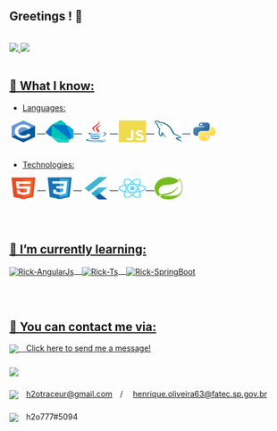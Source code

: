 ## Greetings ! 👋

<br>

<div>
  <a href="https://github.com/ricksoliveira">
  <img height="190em" src="https://github-readme-stats.vercel.app/api?username=ricksoliveira&show_icons=true&theme=tokyonight&include_all_commits=true&count_private=true"/>
  <img height="190em" src="https://github-readme-stats.vercel.app/api/top-langs/?username=ricksoliveira&layout=compact&langs_count=7&theme=tokyonight"/>
</div>
  
<br>

## 🧠 What I know:
  
  
- Languages:
  
<div style="display: inline_block">
  <img align="center" alt="Rick-C" height="40" width="50" src="https://raw.githubusercontent.com/devicons/devicon/master/icons/c/c-original.svg">
  &ensp;
  <img align="center" alt="Rick-Dart" height="40" width="50" src="https://raw.githubusercontent.com/devicons/devicon/master/icons/dart/dart-original.svg">
  &ensp;
  <img align="center" alt="Rick-Java" height="40" width="50" src="https://raw.githubusercontent.com/devicons/devicon/master/icons/java/java-original.svg">
  &ensp;
  <img align="center" alt="Rick-Js" height="40" width="50" src="https://raw.githubusercontent.com/devicons/devicon/master/icons/javascript/javascript-plain.svg">
  &ensp;
  <img align="center" alt="Rick-SQL" height="40" width="50" src="https://raw.githubusercontent.com/devicons/devicon/master/icons/mysql/mysql-plain.svg">
  &ensp;
  <img align="center" alt="Rick-Python" height="40" width="50" src="https://raw.githubusercontent.com/devicons/devicon/master/icons/python/python-original.svg">
</div>

<br>
  
- Technologies:
  
<div style="display: inline_block">
  <img align="center" alt="Rick-HTML" height="40" width="50" src="https://raw.githubusercontent.com/devicons/devicon/master/icons/html5/html5-original.svg">
  &ensp;
  <img align="center" alt="Rick-CSS" height="40" width="50" src="https://raw.githubusercontent.com/devicons/devicon/master/icons/css3/css3-original.svg">
  &ensp;
  <img align="center" alt="Rick-Flutter" height="40" width="50" src="https://raw.githubusercontent.com/devicons/devicon/master/icons/flutter/flutter-original.svg">
  &ensp;
  <img align="center" alt="Rick-React" height="40" width="50" src="https://raw.githubusercontent.com/devicons/devicon/master/icons/react/react-original.svg">
  &ensp;
  <img align="center" alt="Rick-SpringBoot" height="40" width="50" src="https://raw.githubusercontent.com/devicons/devicon/master/icons/spring/spring-original.svg">
</div>
  
<br><br>

## 🌱 I’m currently learning:
  
<div style="display: inline_block">
  <img align="center" height="30" alt="Rick-AngularJs" src="https://img.shields.io/badge/Angular-DD0031?style=for-the-badge&logo=angular&logoColor=white">
  &ensp;
  <img align="center" height="30" alt="Rick-Ts" src="https://img.shields.io/badge/TypeScript-007ACC?style=for-the-badge&logo=typescript&logoColor=white">
  &ensp;
  <img align="center" height="30" alt="Rick-SpringBoot" src="https://img.shields.io/badge/Spring-6DB33F?style=for-the-badge&logo=spring&logoColor=white">
</div>

<br><br>

## 📧 You can contact me via:
  
  
<a href="https://wa.link/aaqfwp" target="_blank">
  <img src="https://img.shields.io/badge/WhatsApp-25D366?style=for-the-badge&logo=whatsapp&logoColor=white" align="center">&emsp;Click here to send me a message!
</a>
  
###
  
<a href="http://www.linkedin.com/in/ricksoliveira" target="_blank">
  <img src="https://img.shields.io/badge/LinkedIn-0077B5?style=for-the-badge&logo=linkedin&logoColor=white" align="center">
</a>

###
  
<img src="https://img.shields.io/badge/Gmail-D14836?style=for-the-badge&logo=gmail&logoColor=white" align="center">&emsp;h2otraceur@gmail.com&emsp;/&emsp; henrique.oliveira63@fatec.sp.gov.br
  
###
  
<img src="https://img.shields.io/badge/Discord-7289DA?style=for-the-badge&logo=discord&logoColor=white" align="center">&emsp;h2o777#5094
